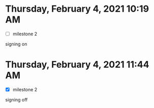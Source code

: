 # Thursday, February  4, 2021 10:19 AM
- [ ] milestone 2

signing on

# Thursday, February  4, 2021 11:44 AM
- [x] milestone 2

signing off

